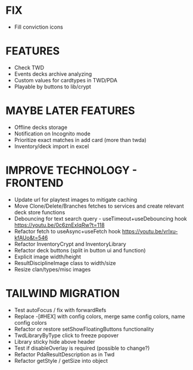 # FIX
- Fill conviction icons

# FEATURES
- Check TWD
- Events decks archive analyzing
- Custom values for cardtypes in TWD/PDA
- Playable by buttons to lib/crypt

# MAYBE LATER FEATURES
- Offline decks storage
- Notification on Incognito mode
- Prioritize exact matches in add card (more than twda)
- Inventory/deck import in excel

# IMPROVE TECHNOLOGY - FRONTEND
- Update url for playtest images to mitigate caching
- Move Clone/Delete/Branches fetches to services and create relevant deck store functions
- Debouncing for text search query - useTimeout+useDebouncing hook https://youtu.be/0c6znExIqRw?t=118
- Refactor fetch to useAsync+useFetch hook https://youtu.be/vrIxu-kfAUo&t=546
- Refactor InventoryCrypt and InventoryLibrary
- Refactor deck buttons (split in button ui and function)
- Explicit image width/height
- ResultDisciplineImage class to width/size
- Resize clan/types/misc images

# TAILWIND MIGRATION
- Test autoFocus / fix with forwardRefs
- Replace -[#HEX] with config colors, merge same config colors, name config colors
- Refactor or restore setShowFloatingButtons functionality
- TwdLibraryByType click to freeze popover
- Library sticky hide above header
- Test if disableOverlay is required (possible to change?)
- Refactor PdaResultDescription as in Twd
- Refactor getStyle / getSize into object
